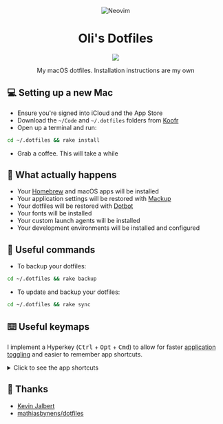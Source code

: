 <p align="center">
<img src="https://user-images.githubusercontent.com/9512444/209835727-28652594-1f87-4ff0-ab94-8c2057512e2f.png" alt="Neovim">
</p>

<h1 align="center">Oli's Dotfiles</h1>

<p align="center">
<a href="https://github.com/olimorris/dotfiles/actions/workflows/build.yml"><img src="https://img.shields.io/github/actions/workflow/status/olimorris/dotfiles/build.yml?branch=main&label=build&style=for-the-badge"></a>
</p>

<p align="center">
My macOS dotfiles. Installation instructions are my own
</p>

## :computer: Setting up a new Mac

- Ensure you're signed into iCloud and the App Store
- Download the `~/Code` and `~/.dotfiles` folders from [Koofr](https://koofr.eu)
- Open up a terminal and run:

```bash
cd ~/.dotfiles && rake install
```

- Grab a coffee. This will take a while

## :wrench: What actually happens

- Your [Homebrew](https://brew.sh) and macOS apps will be installed
- Your application settings will be restored with [Mackup](https://github.com/lra/mackup)
- Your dotfiles will be restored with [Dotbot](https://github.com/anishathalye/dotbot)
- Your fonts will be installed
- Your custom launch agents will be installed
- Your development environments will be installed and configured

## :floppy_disk: Useful commands

- To backup your dotfiles:

```bash
cd ~/.dotfiles && rake backup
```

- To update and backup your dotfiles:

```bash
cd ~/.dotfiles && rake sync
```

## :keyboard: Useful keymaps

I implement a Hyperkey (<kbd>Ctrl</kbd> + <kbd>Opt</kbd> + <kbd>Cmd</kbd>) to allow for faster [application toggling](https://github.com/olimorris/dotfiles/blob/main/.config/hammerspoon/keymaps.lua) and easier to remember app shortcuts.

<details>
  <summary>Click to see the app shortcuts</summary>

- Clipboard history - <kbd>Hyperkey</kbd> + <kbd>Shift</kbd> + <kbd>v</kbd>
- Create a temporary email address - <kbd>Hyperkey</kbd> + <kbd>Shift</kbd> + <kbd>e</kbd>
- Center window - <kbd>Opt</kbd> + <kbd>c</kbd>
- Pick color with ColorSlurp - <kbd>Hyperkey</kbd> + <kbd>Shift</kbd> + <kbd>p</kbd>

</details>

## :clap: Thanks

- [Kevin Jalbert](https://kevinjalbert.com/synchronizing-my-dotfiles)
- [mathiasbynens/dotfiles](https://github.com/mathiasbynens/dotfiles)
